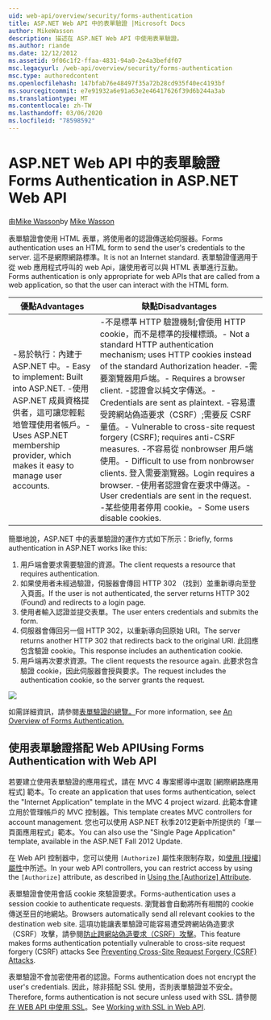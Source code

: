 ```yaml
---
uid: web-api/overview/security/forms-authentication
title: ASP.NET Web API 中的表單驗證 |Microsoft Docs
author: MikeWasson
description: 描述在 ASP.NET Web API 中使用表單驗證。
ms.author: riande
ms.date: 12/12/2012
ms.assetid: 9f06c1f2-ffaa-4831-94a0-2e4a3befdf07
msc.legacyurl: /web-api/overview/security/forms-authentication
msc.type: authoredcontent
ms.openlocfilehash: 147bfab76e48497f35a72b28cd935f40ec4193bf
ms.sourcegitcommit: e7e91932a6e91a63e2e46417626f39d6b244a3ab
ms.translationtype: MT
ms.contentlocale: zh-TW
ms.lasthandoff: 03/06/2020
ms.locfileid: "78598592"
---
```

# <a name="forms-authentication-in-aspnet-web-api"></a><span data-ttu-id="575c0-103">ASP.NET Web API 中的表單驗證</span><span class="sxs-lookup"><span data-stu-id="575c0-103">Forms Authentication in ASP.NET Web API</span></span>

<span data-ttu-id="575c0-104">由[Mike Wasson](https://github.com/MikeWasson)</span><span class="sxs-lookup"><span data-stu-id="575c0-104">by [Mike Wasson](https://github.com/MikeWasson)</span></span>

<span data-ttu-id="575c0-105">表單驗證會使用 HTML 表單，將使用者的認證傳送給伺服器。</span><span class="sxs-lookup"><span data-stu-id="575c0-105">Forms authentication uses an HTML form to send the user's credentials to the server.</span></span> <span data-ttu-id="575c0-106">這不是網際網路標準。</span><span class="sxs-lookup"><span data-stu-id="575c0-106">It is not an Internet standard.</span></span> <span data-ttu-id="575c0-107">表單驗證僅適用于從 web 應用程式呼叫的 web Api，讓使用者可以與 HTML 表單進行互動。</span><span class="sxs-lookup"><span data-stu-id="575c0-107">Forms authentication is only appropriate for web APIs that are called from a web application, so that the user can interact with the HTML form.</span></span>

| <span data-ttu-id="575c0-108">優點</span><span class="sxs-lookup"><span data-stu-id="575c0-108">Advantages</span></span> | <span data-ttu-id="575c0-109">缺點</span><span class="sxs-lookup"><span data-stu-id="575c0-109">Disadvantages</span></span> |
| --- | --- |
| <span data-ttu-id="575c0-110">-易於執行：內建于 ASP.NET 中。</span><span class="sxs-lookup"><span data-stu-id="575c0-110">- Easy to implement: Built into ASP.NET.</span></span> <span data-ttu-id="575c0-111">-使用 ASP.NET 成員資格提供者，這可讓您輕鬆地管理使用者帳戶。</span><span class="sxs-lookup"><span data-stu-id="575c0-111">- Uses ASP.NET membership provider, which makes it easy to manage user accounts.</span></span> | <span data-ttu-id="575c0-112">-不是標準 HTTP 驗證機制;會使用 HTTP cookie，而不是標準的授權標頭。</span><span class="sxs-lookup"><span data-stu-id="575c0-112">- Not a standard HTTP authentication mechanism; uses HTTP cookies instead of the standard Authorization header.</span></span> <span data-ttu-id="575c0-113">-需要瀏覽器用戶端。</span><span class="sxs-lookup"><span data-stu-id="575c0-113">- Requires a browser client.</span></span> <span data-ttu-id="575c0-114">-認證會以純文字傳送。</span><span class="sxs-lookup"><span data-stu-id="575c0-114">- Credentials are sent as plaintext.</span></span> <span data-ttu-id="575c0-115">-容易遭受跨網站偽造要求（CSRF）;需要反 CSRF 量值。</span><span class="sxs-lookup"><span data-stu-id="575c0-115">- Vulnerable to cross-site request forgery (CSRF); requires anti-CSRF measures.</span></span> <span data-ttu-id="575c0-116">-不容易從 nonbrowser 用戶端使用。</span><span class="sxs-lookup"><span data-stu-id="575c0-116">- Difficult to use from nonbrowser clients.</span></span> <span data-ttu-id="575c0-117">登入需要瀏覽器。</span><span class="sxs-lookup"><span data-stu-id="575c0-117">Login requires a browser.</span></span> <span data-ttu-id="575c0-118">-使用者認證會在要求中傳送。</span><span class="sxs-lookup"><span data-stu-id="575c0-118">- User credentials are sent in the request.</span></span> <span data-ttu-id="575c0-119">-某些使用者停用 cookie。</span><span class="sxs-lookup"><span data-stu-id="575c0-119">- Some users disable cookies.</span></span> |

<span data-ttu-id="575c0-120">簡單地說，ASP.NET 中的表單驗證的運作方式如下所示：</span><span class="sxs-lookup"><span data-stu-id="575c0-120">Briefly, forms authentication in ASP.NET works like this:</span></span>

1. <span data-ttu-id="575c0-121">用戶端會要求需要驗證的資源。</span><span class="sxs-lookup"><span data-stu-id="575c0-121">The client requests a resource that requires authentication.</span></span>
2. <span data-ttu-id="575c0-122">如果使用者未經過驗證，伺服器會傳回 HTTP 302 （找到）並重新導向至登入頁面。</span><span class="sxs-lookup"><span data-stu-id="575c0-122">If the user is not authenticated, the server returns HTTP 302 (Found) and redirects to a login page.</span></span>
3. <span data-ttu-id="575c0-123">使用者輸入認證並提交表單。</span><span class="sxs-lookup"><span data-stu-id="575c0-123">The user enters credentials and submits the form.</span></span>
4. <span data-ttu-id="575c0-124">伺服器會傳回另一個 HTTP 302，以重新導向回原始 URI。</span><span class="sxs-lookup"><span data-stu-id="575c0-124">The server returns another HTTP 302 that redirects back to the original URI.</span></span> <span data-ttu-id="575c0-125">此回應包含驗證 cookie。</span><span class="sxs-lookup"><span data-stu-id="575c0-125">This response includes an authentication cookie.</span></span>
5. <span data-ttu-id="575c0-126">用戶端再次要求資源。</span><span class="sxs-lookup"><span data-stu-id="575c0-126">The client requests the resource again.</span></span> <span data-ttu-id="575c0-127">此要求包含驗證 cookie，因此伺服器會授與要求。</span><span class="sxs-lookup"><span data-stu-id="575c0-127">The request includes the authentication cookie, so the server grants the request.</span></span>

![](forms-authentication/_static/image1.png)

<span data-ttu-id="575c0-128">如需詳細資訊，請參閱[表單驗證的總覽。](../../../web-forms/overview/older-versions-security/introduction/an-overview-of-forms-authentication-cs.md)</span><span class="sxs-lookup"><span data-stu-id="575c0-128">For more information, see [An Overview of Forms Authentication.](../../../web-forms/overview/older-versions-security/introduction/an-overview-of-forms-authentication-cs.md)</span></span>

## <a name="using-forms-authentication-with-web-api"></a><span data-ttu-id="575c0-129">使用表單驗證搭配 Web API</span><span class="sxs-lookup"><span data-stu-id="575c0-129">Using Forms Authentication with Web API</span></span>

<span data-ttu-id="575c0-130">若要建立使用表單驗證的應用程式，請在 MVC 4 專案嚮導中選取 [網際網路應用程式] 範本。</span><span class="sxs-lookup"><span data-stu-id="575c0-130">To create an application that uses forms authentication, select the "Internet Application" template in the MVC 4 project wizard.</span></span> <span data-ttu-id="575c0-131">此範本會建立用於管理帳戶的 MVC 控制器。</span><span class="sxs-lookup"><span data-stu-id="575c0-131">This template creates MVC controllers for account management.</span></span> <span data-ttu-id="575c0-132">您也可以使用 ASP.NET 秋季2012更新中所提供的「單一頁面應用程式」範本。</span><span class="sxs-lookup"><span data-stu-id="575c0-132">You can also use the "Single Page Application" template, available in the ASP.NET Fall 2012 Update.</span></span>

<span data-ttu-id="575c0-133">在 Web API 控制器中，您可以使用 `[Authorize]` 屬性來限制存取，如[使用 [授權] 屬性](authentication-and-authorization-in-aspnet-web-api.md#auth3)中所述。</span><span class="sxs-lookup"><span data-stu-id="575c0-133">In your web API controllers, you can restrict access by using the `[Authorize]` attribute, as described in [Using the [Authorize] Attribute](authentication-and-authorization-in-aspnet-web-api.md#auth3).</span></span>

<span data-ttu-id="575c0-134">表單驗證會使用會話 cookie 來驗證要求。</span><span class="sxs-lookup"><span data-stu-id="575c0-134">Forms-authentication uses a session cookie to authenticate requests.</span></span> <span data-ttu-id="575c0-135">瀏覽器會自動將所有相關的 cookie 傳送至目的地網站。</span><span class="sxs-lookup"><span data-stu-id="575c0-135">Browsers automatically send all relevant cookies to the destination web site.</span></span> <span data-ttu-id="575c0-136">這項功能讓表單驗證可能容易遭受跨網站偽造要求（CSRF）攻擊，請參閱[防止跨網站偽造要求（CSRF）攻擊](preventing-cross-site-request-forgery-csrf-attacks.md)。</span><span class="sxs-lookup"><span data-stu-id="575c0-136">This feature makes forms authentication potentially vulnerable to cross-site request forgery (CSRF) attacks See [Preventing Cross-Site Request Forgery (CSRF) Attacks](preventing-cross-site-request-forgery-csrf-attacks.md).</span></span>

<span data-ttu-id="575c0-137">表單驗證不會加密使用者的認證。</span><span class="sxs-lookup"><span data-stu-id="575c0-137">Forms authentication does not encrypt the user's credentials.</span></span> <span data-ttu-id="575c0-138">因此，除非搭配 SSL 使用，否則表單驗證並不安全。</span><span class="sxs-lookup"><span data-stu-id="575c0-138">Therefore, forms authentication is not secure unless used with SSL.</span></span> <span data-ttu-id="575c0-139">請參閱[在 WEB API 中使用 SSL](working-with-ssl-in-web-api.md)。</span><span class="sxs-lookup"><span data-stu-id="575c0-139">See [Working with SSL in Web API](working-with-ssl-in-web-api.md).</span></span>
